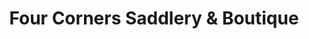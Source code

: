 ---
title: "Four Corners Saddlery & Boutique"
url: /bozeman/four-corners-saddlery-und-boutique/
shop: Angeln
---